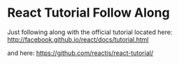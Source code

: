 # React Tutorial Follow Along
Just following along with the official tutorial located here:
http://facebook.github.io/react/docs/tutorial.html

and here:
https://github.com/reactjs/react-tutorial/
